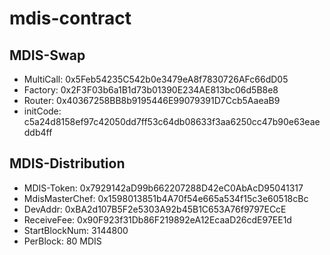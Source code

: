 # mdis-contract
## MDIS-Swap
* MultiCall: 0x5Feb54235C542b0e3479eA8f7830726AFc66dD05
* Factory:  0x2F3F03b6a1B1d73b01390E234AE813bc06d5B8e8                                                   
* Router: 0x40367258BB8b9195446E99079391D7Ccb5AaeaB9                                               
* initCode: c5a24d8158ef97c42050dd7ff53c64db08633f3aa6250cc47b90e63eaeddb4ff      

## MDIS-Distribution 
* MDIS-Token: 0x7929142aD99b662207288D42eC0AbAcD95041317
* MdisMasterChef: 0x1598013851b4A70f54e665a534f15c3e60518cBc
* DevAddr: 0xBA2d107B5F2e5303A92b45B1C653A76f9797ECcE
* ReceiveFee:    0x90F923f31Db86F219892eA12EcaaD26cdE97EE1d
* StartBlockNum:  3144800
* PerBlock:  80 MDIS
